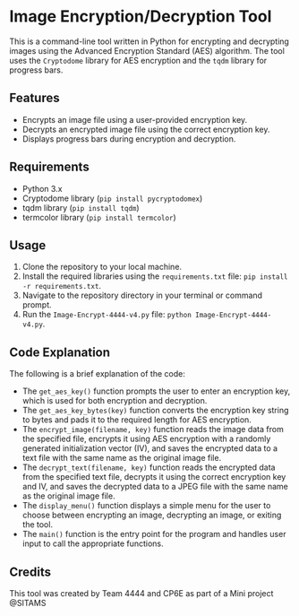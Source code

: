 # Image Encryption/Decryption Tool

This is a command-line tool written in Python for encrypting and decrypting images using the Advanced Encryption Standard (AES) algorithm. The tool uses the `Cryptodome` library for AES encryption and the `tqdm` library for progress bars.

## Features

- Encrypts an image file using a user-provided encryption key.
- Decrypts an encrypted image file using the correct encryption key.
- Displays progress bars during encryption and decryption.

## Requirements

- Python 3.x
- Cryptodome library (`pip install pycryptodomex`)
- tqdm library (`pip install tqdm`)
- termcolor library (`pip install termcolor`)

## Usage

1. Clone the repository to your local machine.
2. Install the required libraries using the `requirements.txt` file: `pip install -r requirements.txt`.
3. Navigate to the repository directory in your terminal or command prompt.
4. Run the `Image-Encrypt-4444-v4.py` file: `python Image-Encrypt-4444-v4.py`.

## Code Explanation

The following is a brief explanation of the code:

- The `get_aes_key()` function prompts the user to enter an encryption key, which is used for both encryption and decryption.
- The `get_aes_key_bytes(key)` function converts the encryption key string to bytes and pads it to the required length for AES encryption.
- The `encrypt_image(filename, key)` function reads the image data from the specified file, encrypts it using AES encryption with a randomly generated initialization vector (IV), and saves the encrypted data to a text file with the same name as the original image file.
- The `decrypt_text(filename, key)` function reads the encrypted data from the specified text file, decrypts it using the correct encryption key and IV, and saves the decrypted data to a JPEG file with the same name as the original image file.
- The `display_menu()` function displays a simple menu for the user to choose between encrypting an image, decrypting an image, or exiting the tool.
- The `main()` function is the entry point for the program and handles user input to call the appropriate functions.

## Credits

This tool was created by Team 4444 and CP6E as part of a Mini project @SITAMS

